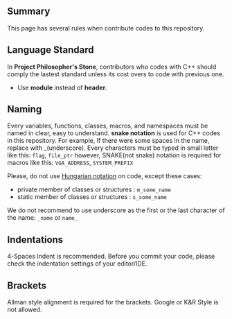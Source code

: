 ## Summary
This page has several rules when contribute codes to this repository.

## Language Standard
In **Project Philosopher's Stone**, contributors who codes with C++ should comply the lastest standard unless its cost overs to code with previous one.

 * Use **module** instead of **header**.

## Naming
Every variables, functions, classes, macros, and namespaces must be named in clear, easy to understand. **snake notation** is used for C++ codes in this repository.
For example, If there were some spaces in the name, replace with _(underscore). Every characters must be typed in small letter like this: `flag`, `file_ptr` however, SNAKE(not snake) notation is required for macros like this: `VGA_ADDRESS`, `SYSTEM_PREFIX`

Please, do not use [Hungarian notation](https://en.wikipedia.org/wiki/Hungarian_notation) on code, except these cases:
 * private member of classes or structures : `m_some_name`
 * static member of classes or structures  : `s_some_name`
 
We do not recommend to use underscore as the first or the last character of the name: `_name` or `name_`

## Indentations
4-Spaces Indent is recommended. Before you commit your code, please check the indentation settings of your editor/IDE.

## Brackets
Allman style alignment is required for the brackets. Google or K&R Style is not allowed.
